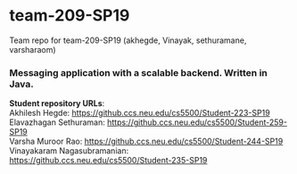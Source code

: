 # team-209-SP19
Team repo for team-209-SP19 (akhegde, Vinayak, sethuramane, varsharaom) 

<h3>Messaging application with a scalable backend. Written in Java.</h3>

<b>Student repository URLs</b>:<br>
Akhilesh Hegde: https://github.ccs.neu.edu/cs5500/Student-223-SP19<br>
Elavazhagan Sethuraman: https://github.ccs.neu.edu/cs5500/Student-259-SP19<br>
Varsha Muroor Rao: https://github.ccs.neu.edu/cs5500/Student-244-SP19<br>
Vinayakaram Nagasubramanian: https://github.ccs.neu.edu/cs5500/Student-235-SP19<br>
